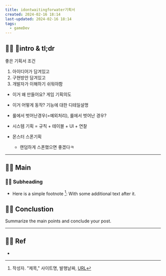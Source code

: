```yaml
---
title: idontwaitingforwater기획서
created: 2024-02-16 18:14
last-updated: 2024-02-16 18:14
tags:
  - gameDev
---
```


## 👯‍♂️ intro & tl;dr

좋은 기획서 조건 
1. 아이디어가 담겨있고
2. 구현방안 담겨있고
3. 개발자가 이해하기 쉬워야함

- 이거 왜 만들어요? 게임 기획의도
- 이거 어떻게 동작? 기능에 대한 디테일설명
- 룰에서 벗어난경우(=예외처리), 룰에서 벗어난 경우? 






- 시스템 기획 = 규칙 + 테이블 + UI + 연찰
- 몬스터 스폰기획
	- 랜덤하게 스폰했으면 좋겠다ㅋ

--- 

## 👯‍♂️ Main


### 👯‍♂️ Subheading

- Here is a simple footnote [^1]:  With some additional text after it.

## 👯‍♂️ Conclustion

Summarize the main points and conclude your post.

--- 

## 👯‍♂️ Ref

- [^1]:  작성자. "제목," 사이트명, 발행날짜, [URL](www.naver.com)

